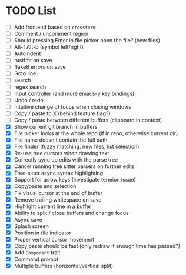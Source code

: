 # TODO List
 - [ ] Add frontend based on `crossterm`
 - [ ] Comment / uncomment region
 - [ ] Should pressing Enter in file picker open the file? (new files)
 - [ ] Alt-f Alt-b (symbol left/right)
 - [ ] Autoindent
 - [ ] rustfmt on save
 - [ ] flake8 errors on save
 - [ ] Goto line
 - [ ] search
 - [ ] regex search
 - [ ] Input controller (and more emacs-y key bindings)
 - [ ] Undo / redo
 - [ ] Intuitive change of focus when closing windows
 - [ ] Copy / paste to X (behind feature flag?)
 - [ ] Copy / paste between different buffers (clipboard in context)
 - [x] Show current git branch in buffers
 - [x] File picker looks at the whole repo (if in repo, otherwise current dir)
 - [x] File name doesn't contain the full path
 - [x] File finder (fuzzy matching, new files, list selection)
 - [x] Re-use tree cursors when drawing text
 - [x] Correctly sync up edits with the parse tree
 - [x] Cancel running tree sitter parsers on further edits
 - [x] Tree-sitter async syntax highlighting
 - [x] Support for arrow keys (investigate termion issue)
 - [x] Copy/paste and selection
 - [x] Fix visual cursor at the end of buffer
 - [x] Remove trailing whitespace on save
 - [x] Highlight current line in a buffer
 - [x] Ability to split / close buffers and change focus
 - [x] Async save
 - [x] Splash screen
 - [x] Position in file indicator
 - [x] Proper vertical cursor movement
 - [x] Copy paste should be fast (only redraw if enough time has passed?)
 - [x] Add `Component` trait
 - [x] Command prompt
 - [x] Multiple buffers (horizontal/vertical split)

